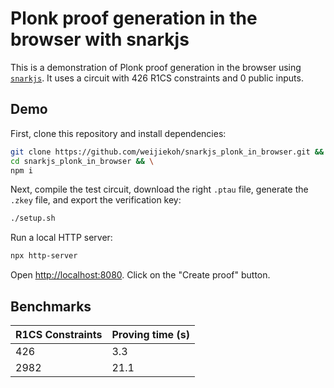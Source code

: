 # Plonk proof generation in the browser with snarkjs

This is a demonstration of Plonk proof generation in the browser using
[`snarkjs`](https://github.com/iden3/snarkjs/). It uses a circuit with 426 R1CS
constraints and 0 public inputs.

## Demo

First, clone this repository and install dependencies:

```bash
git clone https://github.com/weijiekoh/snarkjs_plonk_in_browser.git && \
cd snarkjs_plonk_in_browser && \
npm i
```

Next, compile the test circuit, download the right `.ptau` file, generate the
`.zkey` file, and export the verification key:

```bash
./setup.sh
```

Run a local HTTP server:

```bash
npx http-server
```

Open [http://localhost:8080](http://localhost:8080). Click on the "Create
proof" button.

## Benchmarks

| R1CS Constraints | Proving time (s) |
| - | - |
| 426 | 3.3 |
| 2982 | 21.1 |
